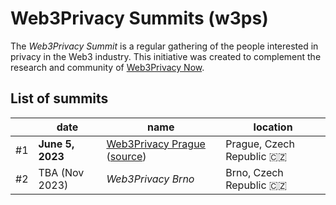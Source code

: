 # Web3Privacy Summits (w3ps)

The *Web3Privacy Summit* is a regular gathering of the people interested in privacy in the Web3 industry.
This initiative was created to complement the research and community of [Web3Privacy Now](https://web3privacy.info).

## List of summits

| | date | name | location |
| --- | --- | --- | --- |
| #1 | **June 5, 2023** | [Web3Privacy Prague](https://prague.web3privacy.info/) ([source](https://github.com/web3privacy/w3p-prague23)) | Prague, Czech Republic 🇨🇿 |
| #2 | TBA (Nov 2023) | *Web3Privacy Brno* | Brno, Czech Republic 🇨🇿 |
